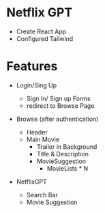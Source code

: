 # Netflix GPT

- Create React App
- Configured Tailwind


# Features
- Login/Sing Up
    - Sign In/ Sign up Forms
    - redirect to Browse Page
- Browse (after authentication)
    - Header
    - Main Movie
        - Trailor in Background
        - Title & Description
        - MovieSuggestion
            - MovieLists * N

- NetflixGPT
    - Search Bar
    - Movie Suggestion
